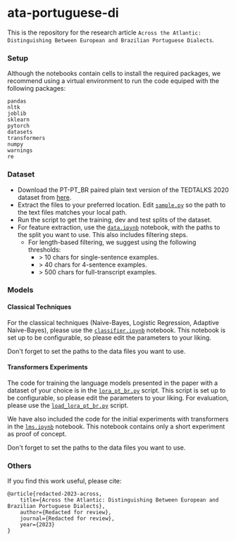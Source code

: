 # ata-portuguese-di

This is the repository for the research article `Across the Atlantic: Distinguishing Between European and Brazilian Portuguese Dialects`.

### Setup

Although the notebooks contain cells to install the required packages, we recommend using a virtual environment to run the code equiped with the following packages:

```
pandas
nltk
joblib
sklearn
pytorch
datasets
transformers
numpy
warnings
re
```

### Dataset

- Download the PT-PT_BR paired plain text version of the TEDTALKS 2020 dataset from [here](https://opus.nlpl.eu/download.php?f=TED2020/v1/moses/pt-pt_br.txt.zip).
- Extract the files to your preferred location. Edit [`sample.py`](scripts/sample.py) so the path to the text files matches your local path. 
- Run the script to get the training, dev and test splits of the dataset.
- For feature extraction, use the [`data.ipynb`](nbs/data.ipynb) notebook, with the paths to the split you want to use. This also includes filtering steps.
    - For length-based filtering, we suggest using the following thresholds:
        - \> 10 chars for single-sentence examples.
        - \> 40 chars for 4-sentence examples.
        - \> 500 chars for full-transcript examples.

### Models

#### Classical Techniques

For the classical techniques (Naive-Bayes, Logistic Regression, Adaptive Naive-Bayes), please use the [`classifier.ipynb`](nbs/classifier.ipynb) notebook. This notebook is set up to be configurable, so please edit the parameters to your liking.

Don't forget to set the paths to the data files you want to use.

#### Transformers Experiments

The code for training the language models presented in the paper with a dataset of your choice is in the [`lora_pt_br.py`](scripts/lora_pt_br.py) script. This script is set up to be configurable, so please edit the parameters to your liking. For evaluation, please use the [`load_lora_pt_br.py`](scripts/load_lora_pt_br.py) script.

We have also included the code for the initial experiments with transformers in the [`lms.ipynb`](nbs/lms.ipynb) notebook. This notebook contains only a short experiment as proof of concept.

Don't forget to set the paths to the data files you want to use.

### Others

If you find this work useful, please cite:

```
@article{redacted-2023-across,
    title={Across the Atlantic: Distinguishing Between European and Brazilian Portuguese Dialects},
    author={Redacted for review},
    journal={Redacted for review},
    year={2023}
}
